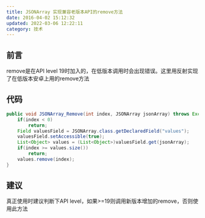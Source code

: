 ```yaml
---
title: JSONArray 实现兼容老版本API的remove方法
date: 2016-04-02 15:12:32
updated: 2022-03-06 12:22:11
category: 技术
---
```

## 前言
remove是在API level 19时加入的，在低版本调用时会出现错误。这里用反射实现了在低版本安卓上用的remove方法

## 代码
```java
public void JSONArray_Remove(int index, JSONArray jsonArray) throws Exception{
	if(index < 0)
		return;
	Field valuesField = JSONArray.class.getDeclaredField("values");
	valuesField.setAccessible(true);
	List<Object> values = (List<Object>)valuesField.get(jsonArray);
	if(index >= values.size())
		return;
	values.remove(index);
}
```

## 建议
真正使用时建议判断下API level，如果>=19则调用新版本增加的remove，否则使用此方法